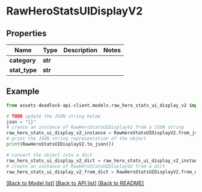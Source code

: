 # RawHeroStatsUIDisplayV2


## Properties

Name | Type | Description | Notes
------------ | ------------- | ------------- | -------------
**category** | **str** |  | 
**stat_type** | **str** |  | 

## Example

```python
from assets-deadlock-api-client.models.raw_hero_stats_ui_display_v2 import RawHeroStatsUIDisplayV2

# TODO update the JSON string below
json = "{}"
# create an instance of RawHeroStatsUIDisplayV2 from a JSON string
raw_hero_stats_ui_display_v2_instance = RawHeroStatsUIDisplayV2.from_json(json)
# print the JSON string representation of the object
print(RawHeroStatsUIDisplayV2.to_json())

# convert the object into a dict
raw_hero_stats_ui_display_v2_dict = raw_hero_stats_ui_display_v2_instance.to_dict()
# create an instance of RawHeroStatsUIDisplayV2 from a dict
raw_hero_stats_ui_display_v2_from_dict = RawHeroStatsUIDisplayV2.from_dict(raw_hero_stats_ui_display_v2_dict)
```
[[Back to Model list]](../README.md#documentation-for-models) [[Back to API list]](../README.md#documentation-for-api-endpoints) [[Back to README]](../README.md)


